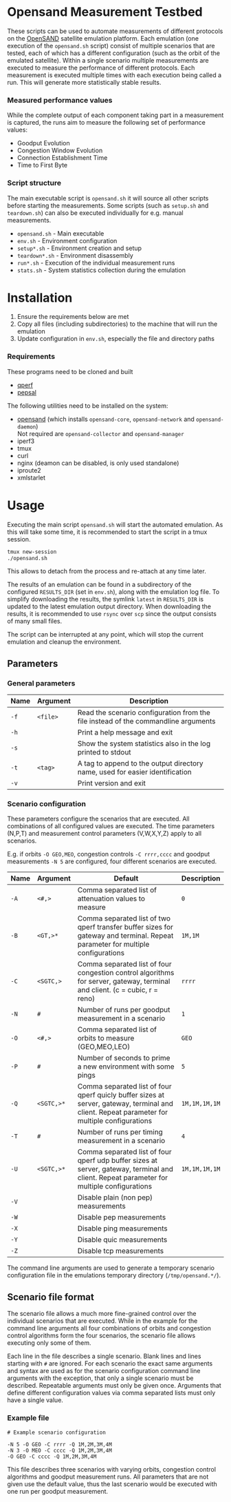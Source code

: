 # Opensand Measurement Testbed

These scripts can be used to automate measurements of different protocols on the
[OpenSAND](https://opensand.org/content/home.php) satellite emulation platform.
Each emulation (one execution of the `opensand.sh` script) consist of multiple
scenarios that are tested, each of which has a different configuration (such as
the orbit of the emulated satellite). Within a single scenario multiple measurements
are executed to measure the performance of different protocols. Each measurement is
executed multiple times with each execution being called a run. This will generate
more statistically stable results.

### Measured performance values

While the complete output of each component taking part in a measurement is captured,
the runs aim to measure the following set of performance values:

* Goodput Evolution
* Congestion Window Evolution
* Connection Establishment Time
* Time to First Byte

### Script structure

The main executable script is `opensand.sh` it will source all other scripts before
starting the measurements. Some scripts (such as `setup.sh` and `teardown.sh`) can
also be executed individually for e.g. manual measurements.

* `opensand.sh` - Main executable
* `env.sh` - Environment configuration
* `setup*.sh` - Environment creation and setup
* `teardown*.sh` - Environment disassembly
* `run*.sh` - Execution of the individual measurement runs
* `stats.sh` - System statistics collection during the emulation

# Installation

1. Ensure the requirements below are met
2. Copy all files (including subdirectories) to the machine that will run the emulation
3. Update configuration in `env.sh`, especially the file and directory paths

### Requirements

These programs need to be cloned and built

* [qperf](https://gitlab.lrz.de/kosekmike/qperf)
* [pepsal](https://github.com/danielinux/pepsal)

The following utilities need to be installed on the system:

* [opensand](https://opensand.org/content/get.php) (which installs `opensand-core`, `opensand-network` and `opensand-daemon`)  
  Not required are `opensand-collector` and `opensand-manager`
* iperf3
* tmux
* curl
* nginx (deamon can be disabled, is only used standalone)
* iproute2
* xmlstarlet

# Usage

Executing the main script `opensand.sh` will start the automated emulation. As this
will take some time, it is recommended to start the script in a tmux session.
```bash
tmux new-session
./opensand.sh
```
This allows to detach from the process and re-attach at any time later.

The results of an emulation can be found in a subdirectory of the configured
`RESULTS_DIR` (set in `env.sh`), along with the emulation log file. To simplify
downloading the results, the symlink `latest` in `RESULTS_DIR` is updated to the
latest emulation output directory. When downloading the results, it is
recommended to use `rsync` over `scp` since the output consists of many small
files.

The script can be interrupted at any point, which will stop the current emulation
and cleanup the environment.

## Parameters

### General parameters 

| Name | Argument | Description |
| ---- | -------- | --- |
| `-f` | `<file>` | Read the scenario configuration from the file instead of the commandline arguments |
| `-h` |          | Print a help message and exit |
| `-s` |          | Show the system statistics also in the log printed to stdout |
| `-t` | `<tag>`  | A tag to append to the output directory name, used for easier identification |
| `-v` |          | Print version and exit |

### Scenario configuration

These parameters configure the scenarios that are executed. All combinations of
all configured values are executed. The time parameters (N,P,T) and measurement
control parameters (V,W,X,Y,Z) apply to all scenarios.

E.g. if orbits `-O GEO,MEO`, congestion controls
`-C rrrr,cccc` and goodput measurements `-N 5` are configured, four different scenarios are executed.

| Name | Argument   | Default | Description |
| ---- | ---------- | --- | --- |
| `-A` | `<#,>`     | Comma separated list of attenuation values to measure | `0` |
| `-B` | `<GT,>*`   | Comma separated list of two qperf transfer buffer sizes for gateway and terminal. Repeat parameter for multiple configurations | `1M,1M` |
| `-C` | `<SGTC,>`  | Comma separated list of four congestion control algorithms for server, gateway, terminal and client. (c = cubic, r = reno) | `rrrr` |
| `-N` | `#`        | Number of runs per goodput measurement in a scenario | `1` |
| `-O` | `<#,>`     | Comma separated list of orbits to measure (GEO,MEO,LEO) | `GEO` |
| `-P` | `#`        | Number of seconds to prime a new environment with some pings | `5` |
| `-Q` | `<SGTC,>*` | Comma separated list of four qperf quicly buffer sizes at server, gateway, terminal and client. Repeat parameter for multiple configurations | `1M,1M,1M,1M` |
| `-T` | `#`        | Number of runs per timing measurement in a scenario | `4` |
| `-U` | `<SGTC,>*` | Comma separated list of four qperf udp buffer sizes at server, gateway, terminal and client. Repeat parameter for multiple configurations | `1M,1M,1M,1M` |
| `-V` |            | Disable plain (non pep) measurements | |
| `-W` |            | Disable pep measurements | |
| `-X` |            | Disable ping measurements | |
| `-Y` |            | Disable quic measurements | |
| `-Z` |            | Disable tcp measurements | |

The command line arguments are used to generate a temporary scenario configuration
file in the emulations temporary directory (`/tmp/opensand.*/`).

## Scenario file format

The scenario file allows a much more fine-grained control over the individual
scenarios that are executed. While in the example for the command line arguments
all four combinations of orbits and congestion control algorithms form the four
scenarios, the scenario file allows executing only some of them.

Each line in the file describes a single scenario. Blank lines and lines starting
with `#` are ignored. For each scenario the exact same arguments and syntax are
used as for the scenario configuration command line arguments with the exception,
that only a single scenario must be described. Repeatable arguments must only be
given once. Arguments that define different configuration values via comma separated
lists must only have a single value.

### Example file

```
# Example scenario configuration

-N 5 -O GEO -C rrrr -Q 1M,2M,3M,4M
-N 3 -O MEO -C cccc -Q 1M,2M,3M,4M
-O GEO -C cccc -Q 1M,2M,3M,4M
```
This file describes three scenarios with varying orbits, congestion control algorithms
and goodput measurement runs. All parameters that are not given use the default value,
thus the last scenario would be executed with one run per goodput measurement.
